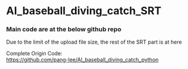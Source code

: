 # AI_baseball_diving_catch_SRT

### Main code are at the below github repo

Due to the limit of the upload file size, the rest of the SRT part is at here  

Complete Origin Code:  
https://github.com/pang-lee/AI_baseball_diving_catch_python
